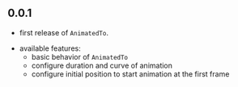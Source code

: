 ## 0.0.1

* first release of `AnimatedTo`. 

- available features:
  - basic behavior of `AnimatedTo`
  - configure duration and curve of animation
  - configure initial position to start animation at the first frame

